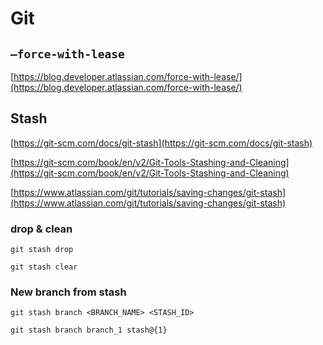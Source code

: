 # Git

## `–force-with-lease`

[https://blog.developer.atlassian.com/force-with-lease/](https://blog.developer.atlassian.com/force-with-lease/)

## Stash

[https://git-scm.com/docs/git-stash](https://git-scm.com/docs/git-stash)

[https://git-scm.com/book/en/v2/Git-Tools-Stashing-and-Cleaning](https://git-scm.com/book/en/v2/Git-Tools-Stashing-and-Cleaning)

[https://www.atlassian.com/git/tutorials/saving-changes/git-stash](https://www.atlassian.com/git/tutorials/saving-changes/git-stash)


### drop & clean
`git stash drop`

`git stash clear`

### New branch from stash
`git stash branch <BRANCH_NAME> <STASH_ID>`

`git stash branch branch_1 stash@{1}`


